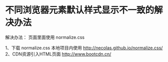 
# 不同浏览器元素默认样式显示不一致的解决办法

  解决办法：
  页面里面使用 normalize.css

  1、下载 normalize.css 本地项目内使用
    http://necolas.github.io/normalize.css/
  2、CDN资源引入HTML页面
    http://www.bootcdn.cn/
